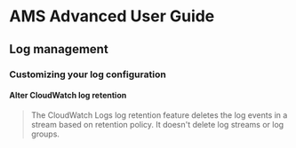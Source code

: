 # AMS Advanced User Guide
## Log management
### Customizing your log configuration
#### Alter CloudWatch log retention
> The CloudWatch Logs log retention feature deletes the log events in a stream based on retention policy. It doesn't delete log streams or log groups.  


